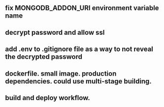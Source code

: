 ## fix MONGODB_ADDON_URI environment variable name

## decrypt password and allow ssl

## add .env to .gitignore file as a way to not reveal the decrypted password

## dockerfile. small image. production dependencies. could use multi-stage building.

## build and deploy workflow.